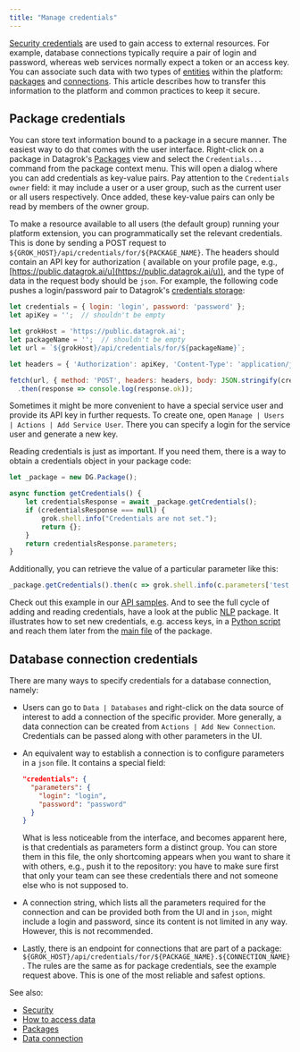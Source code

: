 ```yaml
---
title: "Manage credentials"
---
```


[Security credentials](../../govern/security.md#credentials) are used to gain access to external resources. For example,
database connections typically require a pair of login and password, whereas web services normally expect a token or an
access key. You can associate such data with two types of [entities](../../datagrok/objects.md) within the
platform: [packages](../develop.md#packages)
and [connections](../../access/data-connection.md). This article describes how to transfer this information to the
platform and common practices to keep it secure.

## Package credentials

You can store text information bound to a package in a secure manner. The easiest way to do that comes with the user
interface. Right-click on a package in Datagrok's [Packages](https://public.datagrok.ai/packages) view and select
the `Credentials...`
command from the package context menu. This will open a dialog where you can add credentials as key-value pairs. Pay
attention to the `Credentials owner` field: it may include a user or a user group, such as the current user or all users
respectively. Once added, these key-value pairs can only be read by members of the owner group.

To make a resource available to all users (the default group) running your platform extension, you can programmatically
set the relevant credentials. This is done by sending a POST request
to `${GROK_HOST}/api/credentials/for/${PACKAGE_NAME}`. The headers should contain an API key for authorization (
available on your profile page, e.g., [https://public.datagrok.ai/u](https://public.datagrok.ai/u)), and the type of
data in the request body should be `json`. For example, the following code pushes a login/password pair to
Datagrok's [credentials storage](https://datagrok.ai/help/govern/security#credentials-storage):

```javascript
let credentials = { login: 'login', password: 'password' };
let apiKey = '';  // shouldn't be empty

let grokHost = 'https://public.datagrok.ai';
let packageName = '';  // shouldn't be empty
let url = `${grokHost}/api/credentials/for/${packageName}`;

let headers = { 'Authorization': apiKey, 'Content-Type': 'application/json' };

fetch(url, { method: 'POST', headers: headers, body: JSON.stringify(credentials) })
  .then(response => console.log(response.ok));
```

Sometimes it might be more convenient to have a special service user and provide its API key in further requests. To
create one, open `Manage | Users | Actions | Add Service User`. There you can specify a login for the service user and
generate a new key.

Reading credentials is just as important. If you need them, there is a way to obtain a credentials object in your
package code:

```javascript
let _package = new DG.Package();

async function getCredentials() {
    let credentialsResponse = await _package.getCredentials();
    if (credentialsResponse === null) {
        grok.shell.info("Credentials are not set.");
        return {};
    }
    return credentialsResponse.parameters;
}
```

Additionally, you can retrieve the value of a particular parameter like this:

```javascript
_package.getCredentials().then(c => grok.shell.info(c.parameters['test']));
```

Check out this example in our [API samples](https://public.datagrok.ai/js/samples/misc/package-credentials). And to see
the full cycle of adding and reading credentials, have a look at the
public [NLP](https://github.com/datagrok-ai/public/tree/master/packages/NLP) package. It illustrates how to set new
credentials, e.g. access keys, in
a [Python script](https://github.com/datagrok-ai/public/blob/master/packages/NLP/aws/nlp-user.py)
and reach them later from the [main file](https://github.com/datagrok-ai/public/blob/master/packages/NLP/src/package.ts)
of the package.

## Database connection credentials

There are many ways to specify credentials for a database connection, namely:

* Users can go to `Data | Databases` and right-click on the data source of interest to add a connection of the specific
  provider. More generally, a data connection can be created from `Actions | Add New Connection`. Credentials can be
  passed along with other parameters in the UI.
* An equivalent way to establish a connection is to configure parameters in a `json` file. It contains a special field:

  ```json
  "credentials": {
    "parameters": {
      "login": "login",
      "password": "password"
    }
  }
  ```

  What is less noticeable from the interface, and becomes apparent here, is that credentials as parameters form a
  distinct group. You can store them in this file, the only shortcoming appears when you want to share it with others,
  e.g., push it to the repository: you have to make sure first that only your team can see these credentials there and
  not someone else who is not supposed to.
* A connection string, which lists all the parameters required for the connection and can be provided both from the UI
  and in `json`, might include a login and password, since its content is not limited in any way. However, this is not
  recommended.
* Lastly, there is an endpoint for connections that are part of a
  package: `${GROK_HOST}/api/credentials/for/${PACKAGE_NAME}.${CONNECTION_NAME}`. The rules are the same as for package
  credentials, see the example request above. This is one of the most reliable and safest options.

See also:

* [Security](../../govern/security.md#credentials)
* [How to access data](access-data.md)
* [Packages](../develop.md)
* [Data connection](../../access/data-connection.md)
